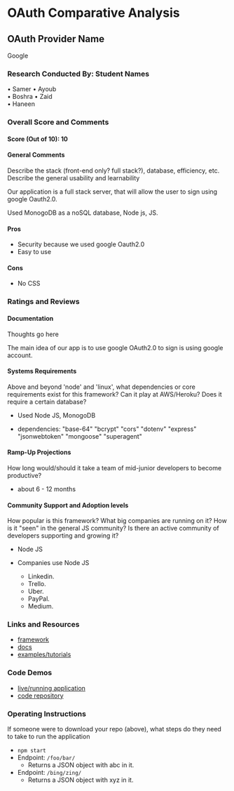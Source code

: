 # OAuth Comparative Analysis

## OAuth Provider Name 
Google

### Research Conducted By: Student Names

•	Samer
•	Ayoub	
•	Boshra
•	Zaid	
•	Haneen 

### Overall Score and Comments
#### Score (Out of 10): 10
#### General Comments
 
Describe the stack (front-end only? full stack?), database, efficiency, etc. Describe the general usability and learnability

Our application is a full stack server, that will allow the user to sign using google Oauth2.0.

Used MonogoDB as a noSQL database, Node js, JS.

#### Pros
* Security because we used google Oauth2.0
* Easy to use

#### Cons
* No CSS

### Ratings and Reviews
#### Documentation
Thoughts go here

The main idea of our app is to use google OAuth2.0 to sign is using google account.

#### Systems Requirements
Above and beyond 'node' and 'linux', what dependencies or core requirements exist for this framework?  Can it play at AWS/Heroku?  Does it require a certain database?

- Used Node JS, MonogoDB

- dependencies:
  "base-64"
  "bcrypt"
  "cors"
  "dotenv"
  "express"
  "jsonwebtoken"
  "mongoose"
  "superagent" 

#### Ramp-Up Projections
How long would/should it take a team of mid-junior developers to become productive?

- about 6 - 12 months

#### Community Support and Adoption levels
How popular is this framework? What big companies are running on it? How is it "seen" in the general JS community?  Is there an active community of developers supporting and growing it?

- Node JS

- Companies use Node JS
  - Linkedin. 
  - Trello. 
  - Uber. 
  - PayPal. 
  - Medium. 

### Links and Resources
* [framework](https://nodejs.org/en/)
* [docs](https://developers.google.com/identity/protocols/oauth2/javascript-implicit-flow#prerequisites)
* [examples/tutorials](https://developers.google.com/identity/protocols/oauth2/javascript-implicit-flow#js-client-library_4)

### Code Demos
* [live/running application](http://xyz.com)
* [code repository](http://xyz.com)

### Operating Instructions
If someone were to download your repo (above), what steps do they need to take to run the application
* `npm start`
* Endpoint: `/foo/bar/`
  * Returns a JSON object with abc in it.
* Endpoint: `/bing/zing/`
  * Returns a JSON object with xyz in it.

